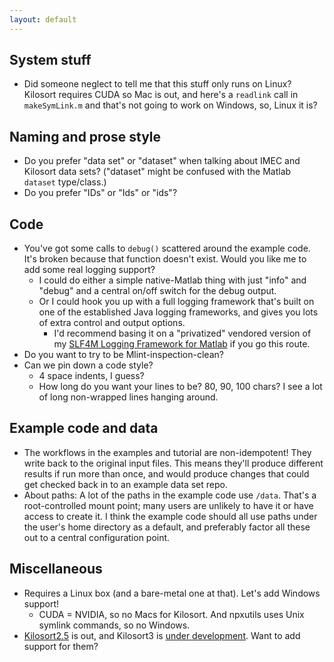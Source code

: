```yaml
---
layout: default
---
```


## System stuff

* Did someone neglect to tell me that this stuff only runs on Linux? Kilosort requires CUDA so Mac is out, and here's a `readlink` call in `makeSymLink.m` and that's not going to work on Windows, so, Linux it is?

## Naming and prose style

* Do you prefer "data set" or "dataset" when talking about IMEC and Kilosort data sets? ("dataset" might be confused with the Matlab `dataset` type/class.)
* Do you prefer "IDs" or "Ids" or "ids"?

## Code

* You've got some calls to `debug()` scattered around the example code. It's broken because that function doesn't exist. Would you like me to add some real logging support?
  * I could do either a simple native-Matlab thing with just "info" and "debug" and a central on/off switch for the debug output.
  * Or I could hook you up with a full logging framework that's built on one of the established Java logging frameworks, and gives you lots of extra control and output options.
    * I'd recommend basing it on a "privatized" vendored version of my [SLF4M Logging Framework for Matlab](https://slf4m.janklab.net) if you go this route.
* Do you want to try to be Mlint-inspection-clean?
* Can we pin down a code style?
  * 4 space indents, I guess?
  * How long do you want your lines to be? 80, 90, 100 chars? I see a lot of long non-wrapped lines hanging around.

## Example code and data

* The workflows in the examples and tutorial are non-idempotent! They write back to the original input files. This means they'll produce different results if run more than once, and would produce changes that could get checked back in to an example data set repo.
* About paths: A lot of the paths in the example code use `/data`. That's a root-controlled mount point; many users are unlikely to have it or have access to create it. I think the example code should all use paths under the user's home directory as a default, and preferably factor all these out to a central configuration point.

## Miscellaneous

* Requires a Linux box (and a bare-metal one at that). Let's add Windows support!
  * CUDA = NVIDIA, so no Macs for Kilosort. And npxutils uses Unix symlink commands, so no Windows.
* [Kilosort2.5](https://github.com/MouseLand/Kilosort/releases/tag/v2.5) is out, and Kilosort3 is [under development](https://github.com/MouseLand/Kilosort). Want to add support for them?
